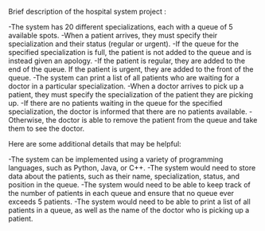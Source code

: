 Brief description of the hospital system project :

-The system has 20 different specializations, each with a queue of 5 available spots. 
-When a patient arrives, they must specify their specialization and their status (regular or urgent). 
-If the queue for the specified specialization is full, the patient is not added to the queue and is instead given an apology. 
-If the patient is regular, they are added to the end of the queue. If the patient is urgent, they are added to the front of the queue. 
-The system can print a list of all patients who are waiting for a doctor in a particular specialization. 
-When a doctor arrives to pick up a patient, they must specify the specialization of the patient they are picking up. 
-If there are no patients waiting in the queue for the specified specialization, the doctor is informed that there are no patients available. 
-Otherwise, the doctor is able to remove the patient from the queue and take them to see the doctor.

Here are some additional details that may be helpful:

-The system can be implemented using a variety of programming languages, such as Python, Java, or C++. 
-The system would need to store data about the patients, such as their name, specialization, status, and position in the queue. 
-The system would need to be able to keep track of the number of patients in each queue and ensure that no queue ever exceeds 5 patients. 
-The system would need to be able to print a list of all patients in a queue, as well as the name of the doctor who is picking up a patient.
